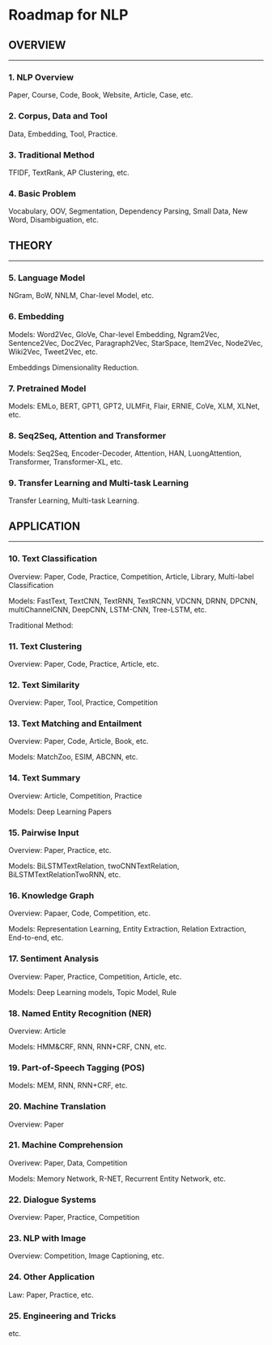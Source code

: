 # Roadmap for NLP

## OVERVIEW
---

### 1. NLP Overview

Paper, Course, Code, Book, Website, Article, Case, etc.

### 2. Corpus, Data and Tool

Data, Embedding, Tool, Practice.

### 3. Traditional Method

TFIDF, TextRank, AP Clustering, etc.

### 4. Basic Problem

Vocabulary, OOV, Segmentation, Dependency Parsing, Small Data, New Word, Disambiguation, etc.

## THEORY
---

### 5. Language Model

NGram, BoW, NNLM, Char-level Model, etc.

### 6. Embedding

Models: Word2Vec, GloVe, Char-level Embedding, Ngram2Vec, Sentence2Vec, Doc2Vec, Paragraph2Vec, StarSpace, Item2Vec, Node2Vec, Wiki2Vec, Tweet2Vec, etc.

Embeddings Dimensionality Reduction.

### 7. Pretrained Model

Models: EMLo, BERT, GPT1, GPT2, ULMFit, Flair, ERNIE, CoVe, XLM, XLNet, etc.

### 8. Seq2Seq, Attention and Transformer

Models: Seq2Seq, Encoder-Decoder, Attention, HAN, LuongAttention, Transformer, Transformer-XL, etc.

### 9. Transfer Learning and Multi-task Learning

Transfer Learning, Multi-task Learning.

## APPLICATION
---

### 10. Text Classification

Overview: Paper, Code, Practice, Competition, Article, Library, Multi-label Classification

Models: FastText, TextCNN, TextRNN, TextRCNN, VDCNN, DRNN, DPCNN, multiChannelCNN, DeepCNN, LSTM-CNN, Tree-LSTM, etc.

Traditional Method: 

### 11. Text Clustering

Overview: Paper, Code, Practice, Article, etc.

### 12. Text Similarity

Overview: Paper, Tool, Practice, Competition

### 13. Text Matching and Entailment

Overview: Paper, Code, Article, Book, etc.

Models: MatchZoo, ESIM, ABCNN, etc.

### 14. Text Summary

Overview: Article, Competition, Practice

Models: Deep Learning Papers

### 15. Pairwise Input

Overview: Paper, Practice, etc.

Models: BiLSTMTextRelation, twoCNNTextRelation, BiLSTMTextRelationTwoRNN, etc.

### 16. Knowledge Graph

Overview: Papaer, Code, Competition, etc.

Models: Representation Learning, Entity Extraction, Relation Extraction, End-to-end, etc.

### 17. Sentiment Analysis

Overview: Paper, Practice, Competition, Article, etc.

Models: Deep Learning models, Topic Model, Rule

### 18. Named Entity Recognition (NER)

Overview: Article

Models: HMM&CRF, RNN, RNN+CRF, CNN, etc.

### 19. Part-of-Speech Tagging (POS)

Models: MEM, RNN, RNN+CRF, etc.

### 20. Machine Translation

Overview: Paper

### 21. Machine Comprehension

Overivew: Paper, Data, Competition

Models: Memory Network, R-NET, Recurrent Entity Network, etc.

### 22. Dialogue Systems

Overview: Paper, Practice, Competition

### 23. NLP with Image

Overview: Competition, Image Captioning, etc.

### 24. Other Application

Law: Paper, Practice, etc.

### 25. Engineering and Tricks

etc.
